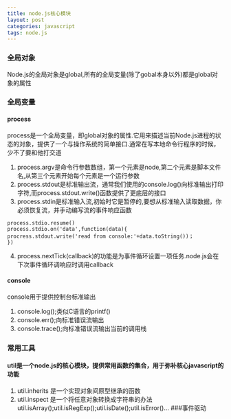 ```yaml
---
title: node.js核心模块
layout: post
categories: javascript
tags: node.js
---
```

### 全局对象
Node.js的全局对象是global,所有的全局变量(除了gobal本身以外)都是global对象的属性
### 全局变量
####  process
process是一个全局变量，即global对象的属性.它用来描述当前Node.js进程的状态的对象，提供了一个与操作系统的简单接口.通常在写本地命令行程序的时候，少不了要和他打交道 
1. process.argv是命令行参数数组，第一个元素是node,第二个元素是脚本文件名,从第三个元素开始每个元素是一个运行参数
2. process.stdout是标准输出流，通常我们使用的console.log()向标准输出打印字符,而process.stdout.write()函数提供了更底层的接口
3. process.stdin是标准输入流,初始时它是暂停的,要想从标准输入读取数据，你必须恢复流，并手动编写流的事件响应函数
```
process.stdio.resume()
process.stdio.on('data',function(data){
procress.stdout.write('read from console:'+data.toString())；
})
```
4. process.nextTick(callback)的功能是为事件循环设置一项任务.node.js会在下次事件循环调响应时调用callback
#### console
console用于提供控制台标准输出
1. console.log();类似C语言的printf()
2. console.err();向标准错误流输出
3. console.trace();向标准错误流输出当前的调用栈
### 常用工具
#### util是一个node.js的核心模块，提供常用函数的集合，用于弥补核心javascript的功能
1. util.inherits 是一个实现对象间原型继承的函数
2. util.inspect 是一个将任意对象转换成字符串的办法
util.isArray();util.isRegExp();util.isDate();util.isError()...
###事件驱动